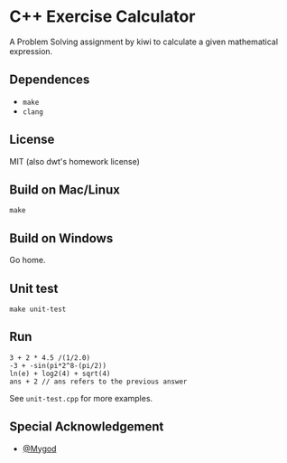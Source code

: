 # C++ Exercise Calculator

A Problem Solving assignment by kiwi to calculate a given mathematical expression.

## Dependences

- `make`
- `clang`

## License

MIT (also dwt's homework license)

## Build on Mac/Linux

    make

## Build on Windows

Go home.

## Unit test

    make unit-test

## Run

    3 + 2 * 4.5 /(1/2.0)
    -3 + -sin(pi*2^8-(pi/2))
    ln(e) + log2(4) + sqrt(4)
    ans + 2 // ans refers to the previous answer

See `unit-test.cpp` for more examples.

## Special Acknowledgement

- [@Mygod](https://github.com/Mygod)


